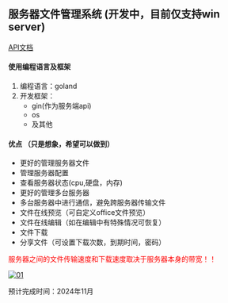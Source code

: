 ## 服务器文件管理系统 (开发中，目前仅支持win server)

[API文档](https://github.com/xiaowumin-mark/ServerFileManagement-SFM/blob/main/框架.md)

#### 使用编程语言及框架
1. 编程语言：goland
2. 开发框架：
   - gin(作为服务端api)
   - os
   - 及其他

#### 优点 （只是想象，希望可以做到）
- 更好的管理服务器文件
- 管理服务器配置
- 查看服务器状态(cpu,硬盘，内存)
- 更好的管理多台服务器
- 多台服务器中进行通信，避免跨服务器传输文件
- 文件在线预览（可自定义office文件预览）
- 文件在线编辑（如在编辑中有特殊情况可恢复）
- 文件下载
- 分享文件（可设置下载次数，到期时间，密码）

<font color=red>服务器之间的文件传输速度和下载速度取决于服务器本身的带宽！！</font>

[![01](https://z1.ax1x.com/2023/11/18/piN0I7n.png)](https://imgse.com/i/piN0I7n)

预计完成时间：2024年11月